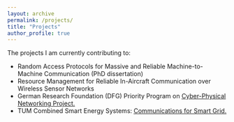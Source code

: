 ```yaml
---
layout: archive
permalink: /projects/
title: "Projects"
author_profile: true
---
```


The projects I am currently contributing to:

* Random Access Protocols for Massive and Reliable Machine-to-Machine Communication (PhD dissertation)
* Resource Management for Reliable In-Aircraft Communication over Wireless Sensor Networks 
* German Research Foundation (DFG) Priority Program on <u><a href="http://www.lkn.ei.tum.de/en/research/dfg-cpn/">Cyber-Physical Networking Project</a>.</u>
* TUM Combined Smart Energy Systems: <u><a href="http://www.lkn.ei.tum.de/en/research/dfg-tum-coses/">Communications for Smart Grid</a>.</u>

